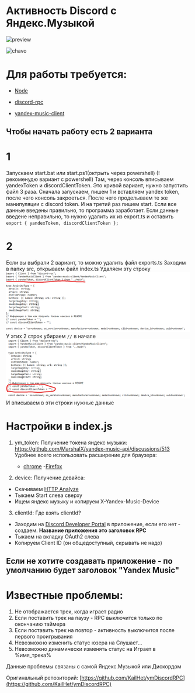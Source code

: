 # Активность Discord с Яндекс.Музыкой

![preview](https://media.discordapp.net/attachments/1063748127254908988/1085630871614279761/image.png)

![chavo](https://media.discordapp.net/attachments/1063748127254908988/1085853277645701200/image.png)

# Для работы требуется:

- [Node](https://nodejs.org/en/)

- [discord-rpc](https://www.npmjs.com/package/@xhayper/discord-rpc)

- [yandex-music-client](https://www.npmjs.com/package/yandex-music-client)

## Чтобы начать работу есть 2 варианта

# 1

Запускаем start.bat или start.ps1(октрыть через powershell)
(!рекоменудю вариант с powershell)
Там, через консоль вписываем yandexToken и discordClientToken.
Это кривой вариант, нужно запустить файл 3 раза.
Сначала запускаем, пишем 1 и вставляем yandex token, после чего консоль закроеться.
После чего проделываем те же манипуляции с discord token.
И на третий раз пишем start. Если все данные введены правильно, то программа заработает.
Если данные введене неправильно, то нужно удалить их из export.ts и оставить `export { yandexToken, discordClientToken };`

# 2

Если вы выбрали 2 вариант, то можно удалить файл exports.ts
Заходим в папку src, открываем файл index.ts
Удаляем эту строку
![файл](image-2.png)
У этих 2 строк убираем `//` в начале
![Alt text](image-3.png)
И вписываем в эти строки нужные данные

# Настройки в index.js

1. ym_token:
   Получение токена яндекс музыки: https://github.com/MarshalX/yandex-music-api/discussions/513
   Удобнее всего использовать расширение для браузера:

   - [chrome](https://chromewebstore.google.com/detail/yandex-music-token/lcbjeookjibfhjjopieifgjnhlegmkib) -[Firefox](https://addons.mozilla.org/en-US/firefox/addon/yandex-music-token/)

2. device:
   Получение девайса:

- Скачиваем [HTTP Analyze](https://www.ieinspector.com/httpanalyzer/download.html)
- Тыкаем Start слева сверху
- Ищем яндекс музыку и копируем X-Yandex-Music-Device

3. clientId:
   Где взять clientId?

- Заходим на [Discord Developer Portal](https://discord.com/developers/applications) в приложение, если его нет - создаем. **Название приложения это заголовок RPC**
- Тыкаем на вкладку OAuth2 слева
- Копируем Client ID (он общедоступный, скрывать не надо)

## Если не хотите создавать приложение - по умолчанию будет заголовок "Yandex Music"

# Известные проблемы:

1. Не отображается трек, когда играет радио
2. Если поставить трек на паузу - RPC выключится только по окончанию таймера
3. Если поставить трек на повтор - активность выключится после первого проигрывания
4. Невозможно изменить статус юзера на Слушает...
5. Невозможно динамически изменять статус на Играет в %имя_трека%

Данные проблемы связаны с самой Яндекс.Музыкой или Дискордом

Оригинальный репозиторий: [https://github.com/KailHet/ymDiscordRPC](https://github.com/KailHet/ymDiscordRPC)
